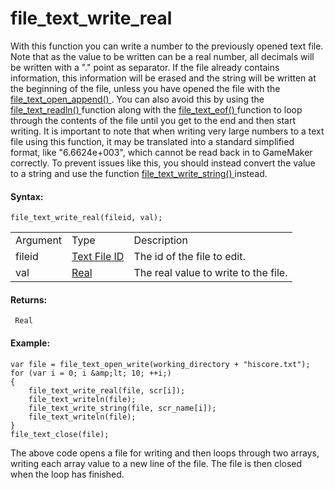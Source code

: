 # file_text_write_real

With this function you can write a number to the previously opened text
file. Note that as the value to be written can be a real number, all
decimals will be written with a "." point as separator. If the file
already contains information, this information will be erased and the
string will be written at the beginning of the file, unless you have
opened the file with the [ file_text_open_append()
](file_text_open_append) . You can also avoid this by using the [
file_text_readln() ](file_text_readln) function along with the [
file_text_eof() ](file_text_eof) function to loop through the
contents of the file until you get to the end and then start writing. It
is important to note that when writing very large numbers to a text file
using this function, it may be translated into a standard simplified
format, like "6.6624e+003", which cannot be read back in to GameMaker
correctly. To prevent issues like this, you should instead convert the
value to a string and use the function [ file_text_write_string()
](file_text_write_string) instead.

#### Syntax:

``` gml
file_text_write_real(fileid, val);
```

|          |                                                                                                                    |                                      |
|----------|--------------------------------------------------------------------------------------------------------------------|--------------------------------------|
| Argument | Type                                                                                                               | Description                          |
| fileid   |  [Text File ID](../../../../../GameMaker_Language/GML_Reference/File_Handling/Text_Files/file_text_open_read)  | The id of the file to edit.          |
| val      |  [Real](../../../../../GameMaker_Language/GML_Overview/Data_Types)                                             | The real value to write to the file. |

#### Returns:

``` gml
 Real
```

#### Example:

``` gml
var file = file_text_open_write(working_directory + "hiscore.txt");
for (var i = 0; i &amp;lt; 10; ++i;)
{
    file_text_write_real(file, scr[i]);
    file_text_writeln(file);
    file_text_write_string(file, scr_name[i]);
    file_text_writeln(file);
}
file_text_close(file);
```

The above code opens a file for writing and then loops through two
arrays, writing each array value to a new line of the file. The file is
then closed when the loop has finished.
